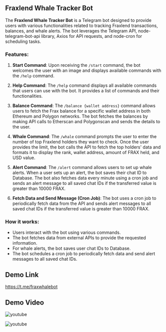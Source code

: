 ## Fraxlend Whale Tracker Bot

The **Fraxlend Whale Tracker Bot** is a Telegram bot designed to provide users with various functionalities related to tracking Fraxlend transactions, balances, and whale alerts. The bot leverages the Telegram API, node-telegram-bot-api library, Axios for API requests, and node-cron for scheduling tasks.

### Features:

1. **Start Command**:
   Upon receiving the `/start` command, the bot welcomes the user with an image and displays available commands with the `/help` command.

1. **Help Command**:
   The `/help` command displays all available commands that users can use with the bot. It provides a list of commands and their functionalities.

1. **Balance Command**:
   The `/balance {wallet address}` command allows users to fetch the Frax balance for a specific wallet address in both Ethereum and Polygon networks. The bot fetches the balances by making API calls to Etherscan and Polygonscan and sends the details to the user.

1. **Whale Command**:
   The `/whale` command prompts the user to enter the number of top Fraxlend holders they want to check. Once the user provides the limit, the bot calls the API to fetch the top holders' data and formats it to display the rank, wallet address, amount of FRAX held, and USD value.

1. **Alert Command**:
   The `/alert` command allows users to set up whale alerts. When a user sets up an alert, the bot saves their chat ID to  Database. The bot also fetches data every minute using a cron job and sends an alert message to all saved chat IDs if the transferred value is greater than 10000 FRAX.

1. **Fetch Data and Send Message (Cron Job)**:
   The bot uses a cron job to periodically fetch data from the API and sends alert messages to all saved chat IDs if the transferred value is greater than 10000 FRAX.

### How it works:

- Users interact with the bot using various commands.
- The bot fetches data from external APIs to provide the requested information.
- For whale alerts, the bot saves user chat IDs to Database.
- The bot schedules a cron job to periodically fetch data and send alert messages to all saved chat IDs.

## Demo Link
[https://t.me/fraxwhalebot
](https://t.me/fraxwhalebot)

## Demo Video
![youtube](https://www.youtube.com/watch?v=3QK7n3oUii0&ab_channel=SambitSargamEkalabya)


![youtube](https://www.youtube.com/watch?v=Ukx-3hkyO3A&ab_channel=SambitSargamEkalabya)
